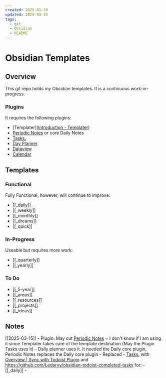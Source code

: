 ```yaml
---
created: 2025-01-19
updated: 2025-03-15
tags:
  - git
  - Obsidian
  - README
---
```

# Obsidian Templates

## Overview

This git repo holds my Obsidian templates. It is a continuous work-in-progress.

### Plugins
It requires the following plugins: 
- [Templater]([Introduction - Templater](https://silentvoid13.github.io/Templater/)) 
- [Periodic Notes](https://github.com/liamcain/obsidian-periodic-notes) or core Daily Notes
- [Tasks.](https://github.com/obsidian-tasks-group/obsidian-tasks)
- [Day Planner](https://github.com/ivan-lednev/obsidian-day-planner)
- [Dataview](https://github.com/blacksmithgu/obsidian-dataview)
- [Calendar](https://github.com/liamcain/obsidian-calendar-plugin)
## Templates
### Functional
Fully Functional, however, will continue to improve:
- [[_daily]]
- [[_weekly]]
- [[_monthly]]
- [[_dreams]]
- [[_quick]]

### In-Progress
Useable but requires more work:
- [[_quarterly]]
- [[_yearly]]

### To Do
- [[_5-year]]
- [[_areas]]
- [[_resources]]
- [[_projects]]
- [[_ideas]]

## Notes

[[2025-03-15]]
	- Plugin: May cut [Periodic Notes](https://github.com/liamcain/obsidian-periodic-notes) = I don't know if I am using it since Templater takes care of the template destination (May the Plugin Tasks uses it)
	- Daily planner uses it. It needed the Daily core plugin, Periodic Notes replaces the Daily core plugin
	- Replaced - [Tasks.](https://github.com/obsidian-tasks-group/obsidian-tasks) with [Overview | Sync with Todoist Plugin](https://jamiebrynes7.github.io/obsidian-todoist-plugin/docs/overview) and https://github.com/Ledaryy/obsidian-todoist-completed-tasks for:
		- [[_daily]]
		- 